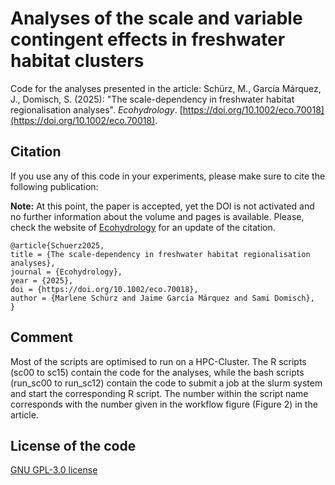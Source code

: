 # Analyses of the scale and variable contingent effects in freshwater habitat clusters
Code for the analyses presented in the article: Schürz, M., García Márquez, J., Domisch, S. (2025): "The scale-dependency in freshwater habitat regionalisation analyses". *Ecohydrology*. [https://doi.org/10.1002/eco.70018](https://doi.org/10.1002/eco.70018).


## Citation
If you use any of this code in your experiments, please make sure to cite the following publication:

**Note:** At this point, the paper is accepted, yet the DOI is not activated and no further information about the volume and pages is available. Please, check the website of [Ecohydrology](https://doi.org/10.1016/10.1002/eco.70018) for an update of the citation.

```{bash}
@article{Schuerz2025,
title = {The scale-dependency in freshwater habitat regionalisation analyses},
journal = {Ecohydrology},
year = {2025},
doi = {https://doi.org/10.1002/eco.70018},
author = {Marlene Schürz and Jaime García Márquez and Sami Domisch},
}
```
## Comment
Most of the scripts are optimised to run on a HPC-Cluster. The R scripts (sc00 to sc15) contain the code for the analyses, while the bash scripts (run_sc00 to run_sc12) contain the code to submit a job at the slurm system and start the corresponding R script.
The number within the script name corresponds with the number given in the workflow figure (Figure 2) in the article.

## License of the code 
[GNU GPL-3.0 license](https://github.com/mueblacker/clustering_basins/blob/main/LICENSE)

